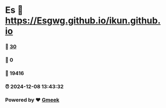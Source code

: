 # Es :link: https://Esgwg.github.io/ikun.github.io 
### :page_facing_up: [30](https://Esgwg.github.io/ikun.github.io/tag.html) 
### :speech_balloon: 0 
### :hibiscus: 19416 
### :alarm_clock: 2024-12-08 13:43:32 
### Powered by :heart: [Gmeek](https://github.com/Meekdai/Gmeek)
